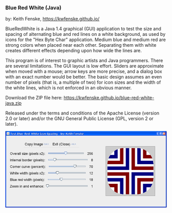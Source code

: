 
### Blue Red White (Java)

by: Keith Fenske, https://kwfenske.github.io/

BlueRedWhite is a Java 1.4 graphical (GUI) application to test the size and
spacing of alternating blue and red lines on a white background, as used by
icons for the "Hex Byte Char" application. Medium blue and medium red are
strong colors when placed near each other. Separating them with white creates
different effects depending upon how wide the lines are.

This program is of interest to graphic artists and Java programmers. There are
several limitations. The GUI layout is low effort. Sliders are approximate when
moved with a mouse; arrow keys are more precise, and a dialog box with an exact
number would be better. The basic design assumes an even number of pixels (that
is, a multiple of two) for icon sizes and the width of the white lines, which
is not enforced in an obvious manner.

Download the ZIP file here: https://kwfenske.github.io/blue-red-white-java.zip

Released under the terms and conditions of the Apache License (version 2.0 or
later) and/or the GNU General Public License (GPL, version 2 or later).

![Blue Red White (Java) sample program image](BlueRedWhite1.png)

